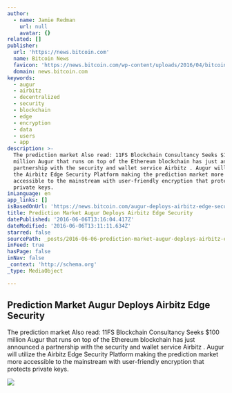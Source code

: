 ```yaml
---
author:
  - name: Jamie Redman
    url: null
    avatar: {}
related: []
publisher:
  url: 'https://news.bitcoin.com'
  name: Bitcoin News
  favicon: 'https://news.bitcoin.com/wp-content/uploads/2016/04/bitcoin_fav.png'
  domain: news.bitcoin.com
keywords:
  - augur
  - airbitz
  - decentralized
  - security
  - blockchain
  - edge
  - encryption
  - data
  - users
  - app
description: >-
  The prediction market Also read: 11FS Blockchain Consultancy Seeks $100
  million Augur that runs on top of the Ethereum blockchain has just announced a
  partnership with the security and wallet service Airbitz . Augur will utilize
  the Airbitz Edge Security Platform making the prediction market more
  accessible to the mainstream with user-friendly encryption that protects
  private keys.
inLanguage: en
app_links: []
isBasedOnUrl: 'https://news.bitcoin.com/augur-deploys-airbitz-edge-security/'
title: Prediction Market Augur Deploys Airbitz Edge Security
datePublished: '2016-06-06T13:16:04.417Z'
dateModified: '2016-06-06T13:11:11.634Z'
starred: false
sourcePath: _posts/2016-06-06-prediction-market-augur-deploys-airbitz-edge-security.md
inFeed: true
hasPage: false
inNav: false
_context: 'http://schema.org'
_type: MediaObject

---
```

<article style=""><h1>Prediction Market Augur Deploys Airbitz Edge Security</h1><p>The prediction market Also read: 11FS Blockchain Consultancy Seeks $100 million Augur that runs on top of the Ethereum blockchain has just announced a partnership with the security and wallet service Airbitz . Augur will utilize the Airbitz Edge Security Platform making the prediction market more accessible to the mainstream with user-friendly encryption that protects private keys.</p><img src="https://news.bitcoin.com/wp-content/uploads/2016/06/Prediction-Market-Augur-Deploys-Airbitz-Edge-Security.jpg" /></article>